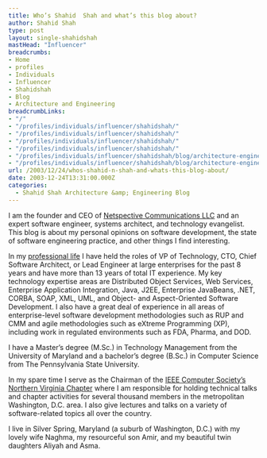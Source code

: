 ```yaml
---
title: Who’s Shahid  Shah and what’s this blog about?
author: Shahid Shah
type: post
layout: single-shahidshah
mastHead: "Influencer"
breadcrumbs:
- Home
- profiles
- Individuals
- Influencer
- Shahidshah
- Blog
- Architecture and Engineering
breadcrumbLinks:
- "/"
- "/profiles/individuals/influencer/shahidshah/"
- "/profiles/individuals/influencer/shahidshah/"
- "/profiles/individuals/influencer/shahidshah/"
- "/profiles/individuals/influencer/shahidshah/"
- "/profiles/individuals/influencer/shahidshah/blog/architecture-engineering/"
- "/profiles/individuals/influencer/shahidshah/blog/architecture-engineering/"
url: /2003/12/24/whos-shahid-n-shah-and-whats-this-blog-about/
date: 2003-12-24T13:31:00.000Z
categories:
  - Shahid Shah Architecture &amp; Engineering Blog
---
```

I am the founder and CEO of [Netspective Communications LLC](http://www.netspective.com) and an expert software engineer, systems architect, and technology evangelist. This blog is about my personal opinions on software development, the state of software engineering practice, and other things I find interesting.

<!--more-->

In my [professional life](http://shahid.shah.org/resume/) I have held the roles of VP of Technology, CTO, Chief Software Architect, or Lead Engineer at large enterprises for the past 8 years and have more than 13 years of total IT experience. My key technology expertise areas are Distributed Object Services, Web Services, Enterprise Application Integration, Java, J2EE, Enterprise JavaBeans, .NET, CORBA, SOAP, XML, UML, and Object- and Aspect-Oriented Software Development. I also have a great deal of experience in all areas of enterprise-level software development methodologies such as RUP and CMM and agile methodologies such as eXtreme Programming (XP), including work in regulated environments such as FDA, Pharma, and DOD.

I have a Master&#8217;s degree (M.Sc.) in Technology Management from the University of Maryland and a bachelor&#8217;s degree (B.Sc.) in Computer Science from The Pennsylvania State University.

In my spare time I serve as the Chairman of the [IEEE Computer Society&#8217;s Northern Virginia Chapter](http://www.cigital.com/ieee) where I am responsible for holding technical talks and chapter activities for several thousand members in the metropolitan Washington, D.C. area. I also give lectures and talks on a variety of software-related topics all over the country.

I live in Silver Spring, Maryland (a suburb of Washington, D.C.) with my lovely wife Naghma, my resourceful son Amir, and my beautiful twin daughters Aliyah and Asma.
